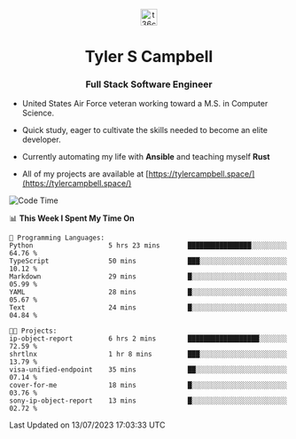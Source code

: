 <p align="center">
<a href="https://www.linkedin.com/in/t36campbell" target="blank"><img align="center" src="https://ik.imagekit.io/t36campbell/Portfolio/linkedin.png.original_m8bbGgPh6.png" alt="t36campbell" height="30" width="30" /></a>
</p>
<h1 align="center">Tyler S Campbell</h1>
<h3 align="center">Full Stack Software Engineer</h3>

* United States Air Force veteran working toward a M.S. in Computer Science.

* Quick study, eager to cultivate the skills needed to become an elite developer.

* Currently automating my life with **Ansible** and teaching myself **Rust**

* All of my projects are available at [https://tylercampbell.space/](https://tylercampbell.space/)

<!--START_SECTION:waka-->
![Code Time](http://img.shields.io/badge/Code%20Time-2%2C614%20hrs%2028%20mins-blue)

📊 **This Week I Spent My Time On** 

```text
💬 Programming Languages: 
Python                   5 hrs 23 mins       ████████████████░░░░░░░░░   64.76 % 
TypeScript               50 mins             ███░░░░░░░░░░░░░░░░░░░░░░   10.12 % 
Markdown                 29 mins             █░░░░░░░░░░░░░░░░░░░░░░░░   05.99 % 
YAML                     28 mins             █░░░░░░░░░░░░░░░░░░░░░░░░   05.67 % 
Text                     24 mins             █░░░░░░░░░░░░░░░░░░░░░░░░   04.84 % 

🐱‍💻 Projects: 
ip-object-report         6 hrs 2 mins        ██████████████████░░░░░░░   72.59 % 
shrtlnx                  1 hr 8 mins         ███░░░░░░░░░░░░░░░░░░░░░░   13.79 % 
visa-unified-endpoint    35 mins             ██░░░░░░░░░░░░░░░░░░░░░░░   07.14 % 
cover-for-me             18 mins             █░░░░░░░░░░░░░░░░░░░░░░░░   03.76 % 
sony-ip-object-report    13 mins             █░░░░░░░░░░░░░░░░░░░░░░░░   02.72 % 
```


 Last Updated on 13/07/2023 17:03:33 UTC
<!--END_SECTION:waka-->

